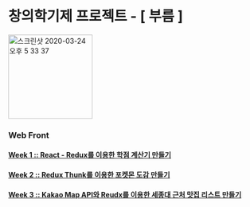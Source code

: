 # 창의학기제 프로젝트 - [ 부름 ]
<img width="169" alt="스크린샷 2020-03-24 오후 5 33 37" src="https://user-images.githubusercontent.com/52201658/77626413-ad2f1200-6f88-11ea-9ee8-9005b5015e21.png">

### Web Front

#### [Week 1 :: React - Redux를 이용한 학점 계산기 만들기](./week1/week1.md)
#### [Week 2 :: Redux Thunk를 이용한 포켓몬 도감 만들기](./week2/week2.md)
#### [Week 3 :: Kakao Map API와 Reudx를 이용한 세종대 근처 맛집 리스트 만들기](./week3/week3.md)
